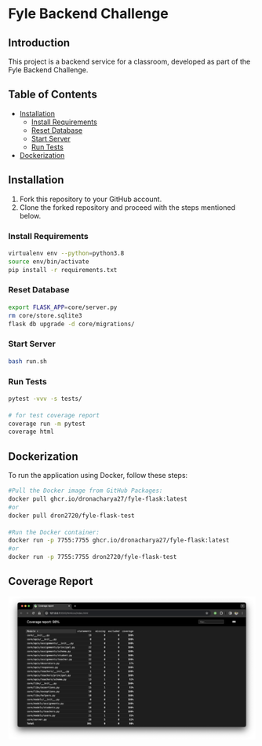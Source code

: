 # Fyle Backend Challenge

## Introduction

This project is a backend service for a classroom, developed as part of the Fyle Backend Challenge.

## Table of Contents

- [Installation](#installation)
  - [Install Requirements](#install-requirements)
  - [Reset Database](#reset-database)
  - [Start Server](#start-server)
  - [Run Tests](#run-tests)
- [Dockerization](#dockerization)


## Installation

1. Fork this repository to your GitHub account.
2. Clone the forked repository and proceed with the steps mentioned below.

### Install Requirements

```bash
virtualenv env --python=python3.8
source env/bin/activate
pip install -r requirements.txt
```
### Reset Database
```bash
export FLASK_APP=core/server.py
rm core/store.sqlite3
flask db upgrade -d core/migrations/
```
### Start Server

```bash
bash run.sh
```


### Run Tests
```bash
pytest -vvv -s tests/

# for test coverage report
coverage run -m pytest
coverage html
```


## Dockerization
To run the application using Docker, follow these steps:
```bash
#Pull the Docker image from GitHub Packages:
docker pull ghcr.io/dronacharya27/fyle-flask:latest
#or
docker pull dron2720/fyle-flask-test

#Run the Docker container:
docker run -p 7755:7755 ghcr.io/dronacharya27/fyle-flask:latest
#or
docker run -p 7755:7755 dron2720/fyle-flask-test
```


## Coverage Report
![Alt text](<Test Coverage Report.png>)

